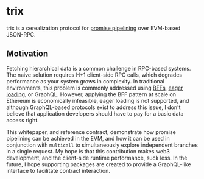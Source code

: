 # trix
trix is a cerealization protocol for [promise pipelining](http://www.erights.org/elib/distrib/pipeline.html) over EVM-based JSON-RPC. 

## Motivation

Fetching hierarchical data is a common challenge in RPC-based systems. The naive solution requires H+1 client-side RPC calls, which degrades performance as your system grows in complexity. In traditional environments, this problem is commonly addressed using [BFFs](https://learn.microsoft.com/en-us/azure/architecture/patterns/backends-for-frontends), [eager loading](https://laraveljsonapi.io/docs/1.0/schemas/eager-loading.html), or GraphQL. However, applying the BFF pattern at scale on Ethereum is economically infeasible, eager loading is not supported, and although GraphQL-based protocols exist to address this issue, I don't believe that application developers should have to pay for a basic data access right.

This whitepaper, and reference contract, demonstrate how promise pipelining can be achieved in the EVM, and how it can be used in conjunction with `multicall` to simultaneously explore independent branches in a single request. My hope is that this contribution makes web3 development, and the client-side runtime performance, suck less. In the future, I hope supporting packages are created to provide a GraphQL-like interface to facilitate contract interaction.
